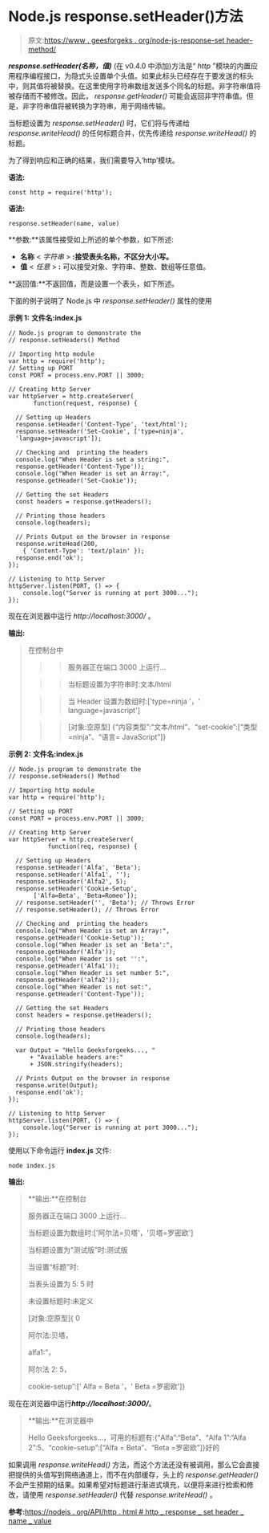 # Node.js response.setHeader()方法

> 原文:[https://www . geesforgeks . org/node-js-response-set header-method/](https://www.geeksforgeeks.org/node-js-response-setheader-method/)

***response.setHeader(名称，值)*** (在 v0.4.0 中添加)方法是“ *http* ”模块的内置应用程序编程接口，为隐式头设置单个头值。如果此标头已经存在于要发送的标头中，则其值将被替换。在这里使用字符串数组发送多个同名的标题。非字符串值将被存储而不被修改。因此， *response.getHeader()* 可能会返回非字符串值。但是，非字符串值将被转换为字符串，用于网络传输。

当标题设置为 *response.setHeader()* 时，它们将与传递给 *response.writeHead()* 的任何标题合并，优先传递给 *response.writeHead()* 的标题。

为了得到响应和正确的结果，我们需要导入‘http’模块。

**语法:**

```
const http = require('http');

```

**语法:**

```
response.setHeader(name, value)

```

**参数:**该属性接受如上所述的单个参数，如下所述:

*   **名称** < *字符串* > **:接受表头名称，不区分大小写。**
*   **值** < *任意* > **:** 可以接受对象、字符串、整数、数组等任意值。

**返回值:**不返回值，而是设置一个表头，如下所述。

下面的例子说明了 Node.js 中 *response.setHeader()* 属性的使用

**示例 1:** **文件名:index.js**

```
// Node.js program to demonstrate the 
// response.setHeaders() Method

// Importing http module
var http = require('http');
// Setting up PORT
const PORT = process.env.PORT || 3000;

// Creating http Server
var httpServer = http.createServer(
       function(request, response) {

  // Setting up Headers
  response.setHeader('Content-Type', 'text/html');
  response.setHeader('Set-Cookie', ['type=ninja', 
  'language=javascript']);

  // Checking and  printing the headers
  console.log("When Header is set a string:", 
  response.getHeader('Content-Type'));
  console.log("When Header is set an Array:", 
  response.getHeader('Set-Cookie'));

  // Getting the set Headers
  const headers = response.getHeaders();

  // Printing those headers
  console.log(headers);

  // Prints Output on the browser in response
  response.writeHead(200, 
    { 'Content-Type': 'text/plain' });
  response.end('ok');
});

// Listening to http Server
httpServer.listen(PORT, () => {
    console.log("Server is running at port 3000...");
});
```

现在在浏览器中运行 *http://localhost:3000/* 。

**输出:**

> 在控制台中
> 
> >>服务器正在端口 3000 上运行…
> 
> >>当标题设置为字符串时:文本/html
> 
> >>当 Header 设置为数组时:['type=ninja '，' language=javascript']
> 
> > >[对象:空原型] {“内容类型”:“文本/html”、“set-cookie”:[“类型=ninja”、“语言= JavaScript”]}

**示例 2:** **文件名:index.js**

```
// Node.js program to demonstrate the 
// response.setHeaders() Method

// Importing http module
var http = require('http');

// Setting up PORT
const PORT = process.env.PORT || 3000;

// Creating http Server
var httpServer = http.createServer(
           function(req, response) {

  // Setting up Headers
  response.setHeader('Alfa', 'Beta');
  response.setHeader('Alfa1', '');
  response.setHeader('Alfa2', 5);
  response.setHeader('Cookie-Setup', 
       ['Alfa=Beta', 'Beta=Romeo']);
  // response.setHeader('', 'Beta'); // Throws Error
  // response.setHeader(); // Throws Error

  // Checking and  printing the headers
  console.log("When Header is set an Array:", 
  response.getHeader('Cookie-Setup'));
  console.log("When Header is set an 'Beta':", 
  response.getHeader('Alfa'));
  console.log("When Header is set '':", 
  response.getHeader('Alfa1'));
  console.log("When Header is set number 5:", 
  response.getHeader('alfa2'));
  console.log("When Header is not set:", 
  response.getHeader('Content-Type'));

  // Getting the set Headers
  const headers = response.getHeaders();

  // Printing those headers
  console.log(headers);

  var Output = "Hello Geeksforgeeks..., "
      + "Available headers are:"
      + JSON.stringify(headers); 

  // Prints Output on the browser in response
  response.write(Output);
  response.end('ok');
});

// Listening to http Server
httpServer.listen(PORT, () => {
    console.log("Server is running at port 3000...");
});
```

使用以下命令运行 **index.js** 文件:

```
node index.js

```

**输出:**

> **输出:**在控制台
> 
> 服务器正在端口 3000 上运行…
> 
> 当标题设置为数组时:['阿尔法=贝塔'，'贝塔=罗密欧']
> 
> 当标题设置为“测试版”时:测试版
> 
> 当设置“标题”时:
> 
> 当表头设置为 5: 5 时
> 
> 未设置标题时:未定义
> 
> [对象:空原型]{ 0
> 
> 阿尔法:贝塔，
> 
> alfa1:“，
> 
> 阿尔法 2: 5，
> 
> cookie-setup”:[' Alfa = Beta '，' Beta =罗密欧']}

现在在浏览器中运行***http://localhost:3000/***。

> **输出:**在浏览器中
> 
> Hello Geeksforgeeks…，可用的标题有:{“Alfa”:“Beta”、“Alfa 1”:“Alfa 2”:5、“cookie-setup”:[“Alfa = Beta”、“Beta =罗密欧”]}好的

如果调用 *response.writeHead()* 方法，而这个方法还没有被调用，那么它会直接把提供的头值写到网络通道上，而不在内部缓存，头上的 *response.getHeader()* 不会产生预期的结果。如果希望对标题进行渐进式填充，以便将来进行检索和修改，请使用 *response.setHeader()* 代替 *response.writeHead()* 。

**参考:**[https://nodejs . org/API/http . html # http _ response _ set header _ name _ value](https://nodejs.org/api/http.html#http_response_setheader_name_value)